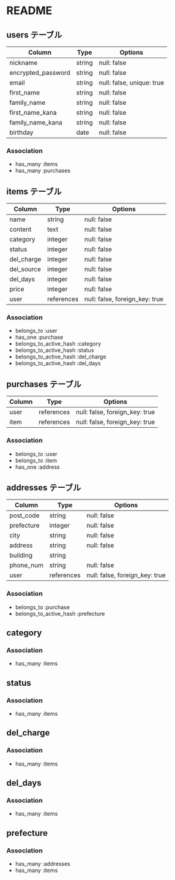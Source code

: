 # README

## users テーブル

| Column             | Type   | Options                   |
| ------------------ | ------ | ------------------------- |
| nickname           | string | null: false               |
| encrypted_password | string | null: false               |
| email              | string | null: false, unique: true |
| first_name         | string | null: false               |
| family_name        | string | null: false               |
| first_name_kana    | string | null: false               |
| family_name_kana   | string | null: false               |
| birthday           | date   | null: false               |

### Association

- has_many :items
- has_many :purchases

## items テーブル

| Column      | Type       | Options                        |
| ----------- | ---------- | ------------------------------ |
| name        | string     | null: false                    |
| content     | text       | null: false                    |
| category    | integer    | null: false                    |
| status      | integer    | null: false                    |
| del_charge  | integer    | null: false                    |
| del_source  | integer    | null: false                    |
| del_days    | integer    | null: false                    |
| price       | integer    | null: false                    |
| user        | references | null: false, foreign_key: true |

### Association

- belongs_to :user
- has_one :purchase
- belongs_to_active_hash :category
- belongs_to_active_hash :status
- belongs_to_active_hash :del_charge
- belongs_to_active_hash :del_days

## purchases テーブル

| Column  | Type       | Options                        |
| ------- | ---------- | ------------------------------ |
| user    | references | null: false, foreign_key: true |
| item    | references | null: false, foreign_key: true |

### Association

- belongs_to :user
- belongs_to :item
- has_one :address

## addresses テーブル

| Column     | Type       | Options                        |
| ---------- | ---------- | ------------------------------ |
| post_code  | string     | null: false                    |
| prefecture | integer    | null: false                    |
| city       | string     | null: false                    |
| address    | string     | null: false                    |
| building   | string     |                                |
| phone_num  | string     | null: false                    |
| user       | references | null: false, foreign_key: true |

### Association

- belongs_to :purchase
- belongs_to_active_hash :prefecture

## category
### Association

- has_many :items

## status
### Association

- has_many :items

## del_charge
### Association

- has_many :items

## del_days
### Association

- has_many :items

## prefecture
### Association

- has_many :addresses
- has_many :items